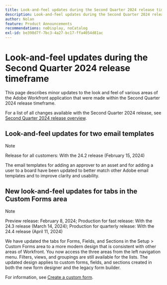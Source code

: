 ```yaml
---
title: Look-and-feel updates during the Second Quarter 2024 release time frame
description: Look-and-feel updates during the Second Quarter 2024 release time frame
author: Nolan
feature: Product Announcements
recommendations: noDisplay, noCatalog
exl-id: be398d7f-7bc3-4a27-bc17-ffa4054d81ac
---
```

# Look-and-feel updates during the Second Quarter 2024 release timeframe

This page describes minor updates to the look and feel of various areas of the Adobe Workfront application that were made within the Second Quarter 2024 release timeframe.

For a list of all changes available with the Second Quarter 2024 release, see [Second Quarter 2024 release overview](/help/quicksilver/product-announcements/product-releases/24-q2-release-activity/24-q2-release-overview.md).

## Look-and-feel updates for two email templates

>[!NOTE]
>
>Release for all customers: With the 24.2 release (February 15, 2024)

The email templates for adding an approver to an asset and for adding a user to a board have been updated to better match other Adobe email templates and to improve clarity and usability.

## New look-and-feel updates for tabs in the Custom Forms area

>[!NOTE]
>
>Preview release: February 8, 2024; Production for fast release: With the 24.3 release (March 14, 2024); Production for quarterly release: With the 24.4 release (April 11, 2024)

We have updated the tabs for Forms, Fields, and Sections in the Setup > Custom Forms area to a more modern design that is consistent with other areas of Workfront. You now access the three areas from the left navigation menu. Filters, views, and groupings are still available for the lists. The updated design applies to custom forms, fields, and sections created in both the new form designer and the legacy form builder.

For information, see [Create a custom form](/help/quicksilver/administration-and-setup/customize-workfront/create-manage-custom-forms/form-designer/design-a-form/design-a-form.md).
